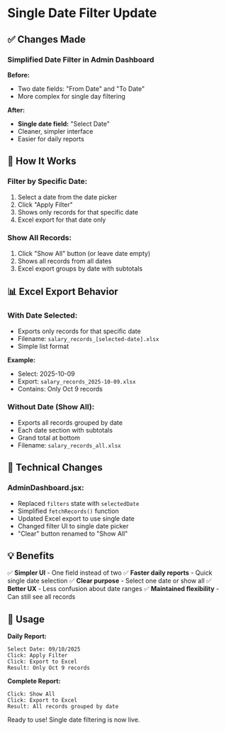 # Single Date Filter Update

## ✅ Changes Made

### Simplified Date Filter in Admin Dashboard

**Before:**
- Two date fields: "From Date" and "To Date"
- More complex for single day filtering

**After:**
- **Single date field:** "Select Date"
- Cleaner, simpler interface
- Easier for daily reports

## 🎯 How It Works

### Filter by Specific Date:
1. Select a date from the date picker
2. Click "Apply Filter"
3. Shows only records for that specific date
4. Excel export for that date only

### Show All Records:
1. Click "Show All" button (or leave date empty)
2. Shows all records from all dates
3. Excel export groups by date with subtotals

## 📊 Excel Export Behavior

### With Date Selected:
- Exports only records for that specific date
- Filename: `salary_records_[selected-date].xlsx`
- Simple list format

**Example:**
- Select: 2025-10-09
- Export: `salary_records_2025-10-09.xlsx`
- Contains: Only Oct 9 records

### Without Date (Show All):
- Exports all records grouped by date
- Each date section with subtotals
- Grand total at bottom
- Filename: `salary_records_all.xlsx`

## 🔧 Technical Changes

### AdminDashboard.jsx:
- Replaced `filters` state with `selectedDate`
- Simplified `fetchRecords()` function
- Updated Excel export to use single date
- Changed filter UI to single date picker
- "Clear" button renamed to "Show All"

## 💡 Benefits

✅ **Simpler UI** - One field instead of two
✅ **Faster daily reports** - Quick single date selection
✅ **Clear purpose** - Select one date or show all
✅ **Better UX** - Less confusion about date ranges
✅ **Maintained flexibility** - Can still see all records

## 🚀 Usage

**Daily Report:**
```
Select Date: 09/10/2025
Click: Apply Filter
Click: Export to Excel
Result: Only Oct 9 records
```

**Complete Report:**
```
Click: Show All
Click: Export to Excel
Result: All records grouped by date
```

Ready to use! Single date filtering is now live.
